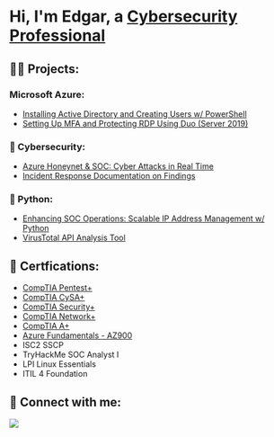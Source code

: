 <h1>Hi, I'm Edgar, a <a href="https://linkedin.com/in/edgarvalenz">Cybersecurity Professional</a></h1>

<h2>👨‍💻 Projects:</h2>
<h3>Microsoft Azure:</h3>

- [Installing Active Directory and Creating Users w/ PowerShell](https://github.com/edgarjvalen/install-active-directory-create-users)
- [Setting Up MFA and Protecting RDP Using Duo (Server 2019)](https://github.com/edgarjvalen/rdp-mfa-duo-azure/blob/main/README.md)

<h3>🔐 Cybersecurity:</h3>

- [Azure Honeynet & SOC: Cyber Attacks in Real Time](https://github.com/edgarjvalen/azure-soc-honeynet/blob/main/README.md)
- [Incident Response Documentation on Findings](https://github.com/edgarjvalen/azure-incident-response/blob/main/README.md)

<h3>🐍 Python:</h3>

- [Enhancing SOC Operations: Scalable IP Address Management w/ Python](https://github.com/edgarjvalen/ipinfo/blob/main/README.md)
- [VirusTotal API Analysis Tool](https://github.com/edgarjvalen/sec_analysis_tool/blob/main/README.md)
  
<h2>🏅 Certfications:</h2>

  - [CompTIA Pentest+](https://www.credly.com/badges/490e8b3b-d8bf-4c83-91e5-dbea7e50f84f/public_url)
  - [CompTIA CySA+](https://www.credly.com/badges/0943de12-761a-45fb-9262-33a020077973/public_url)
  - [CompTIA Security+](https://www.credly.com/badges/b63222e6-829e-4d65-91b1-771a509b8771/public_url)
  - [CompTIA Network+](https://www.credly.com/badges/82f685bf-6c82-4a99-bc7b-a7d4a5494e62/public_url)
  - [CompTIA A+](https://www.credly.com/badges/00f78f43-9de9-45cc-90f5-11dfb1184096/public_url)
  - [Azure Fundamentals - AZ900](https://www.credly.com/badges/ea1e9942-a8cf-4fa1-b867-85389822aa97/public_url)
  - ISC2 SSCP
  - TryHackMe SOC Analyst I
  - LPI Linux Essentials
  - ITIL 4 Foundation

<h2> 🤳 Connect with me:</h2>

<a href="https://linkedin.com/in/edgarvalenz"><img src="https://img.shields.io/badge/-LinkedIn-0072b1?&style=for-the-badge&logo=linkedin&logoColor=white" /></a>
